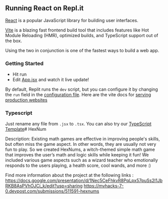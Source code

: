 ## Running React on Repl.it

[React](https://reactjs.org/) is a popular JavaScript library for building user interfaces.

[Vite](https://vitejs.dev/) is a blazing fast frontend build tool that includes features like Hot Module Reloading (HMR), optimized builds, and TypeScript support out of the box.

Using the two in conjunction is one of the fastest ways to build a web app.

### Getting Started
- Hit run
- Edit [App.jsx](#src/App.jsx) and watch it live update!

By default, Replit runs the `dev` script, but you can configure it by changing the `run` field in the [configuration file](#.replit). Here are the vite docs for [serving production websites](https://vitejs.dev/guide/build.html)

### Typescript

Just rename any file from `.jsx` to `.tsx`. You can also try our [TypeScript Template](https://replit.com/@replit/React-TypeScript)# HexNum


Description:
Existing math games are effective in improving people's skills, but often miss the game aspect. In other words, they are usually not very fun to play. So we created HexNums, a witch-themed simple math game that improves the user’s math and logic skills while keeping it fun! We included various game aspects such as a wizard teacher who emotionally responds to the users playing, a health score, cool wands, and more :)


Find more information about the project at the following links : https://docs.google.com/presentation/d/1Nec5CeFhkvR8PqLpx57puSs2l1JbRKB8AsPVhOJCi_k/edit?usp=sharing
https://mvhacks-7-0.devpost.com/submissions/511591-hexnums
